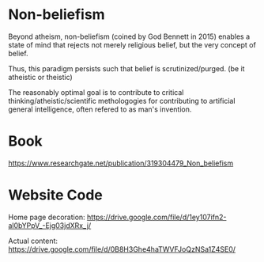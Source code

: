Non-beliefism
==================

Beyond atheism, non-beliefism (coined by God Bennett in 2015) enables a state of mind that rejects not merely religious belief, but the very concept of belief.   

Thus, this paradigm persists such that belief is scrutinized/purged. (be it atheistic or theistic)  

The reasonably optimal goal is to contribute to critical thinking/atheistic/scientific methologogies for contributing to artificial general intelligence, often refered to as man's invention.



Book
==================
https://www.researchgate.net/publication/319304479_Non_beliefism



Website Code
==================
Home page decoration: https://drive.google.com/file/d/1ey107ifn2-al0bYPpV_-Ejg03jdXRx_j/

Actual content: https://drive.google.com/file/d/0B8H3Ghe4haTWVFJoQzNSa1Z4SE0/
